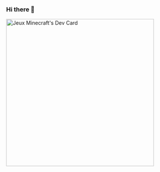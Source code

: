 ### Hi there 👋

<a href="https://app.daily.dev/Guscraftin"><img src="https://api.daily.dev/devcards/bd74353621c74bc4883fb87f6e0c62aa.png?r=z8k" width="400" alt="Jeux Minecraft's Dev Card"/></a>

<!--
**Guscraftin/Guscraftin** is a ✨ _special_ ✨ repository because its `README.md` (this file) appears on your GitHub profile.

Here are some ideas to get you started:

- 🔭 I’m currently working on ...
- 🌱 I’m currently learning ...
- 👯 I’m looking to collaborate on ...
- 🤔 I’m looking for help with ...
- 💬 Ask me about ...
- 📫 How to reach me: ...
- 😄 Pronouns: ...
- ⚡ Fun fact: ...
-->
